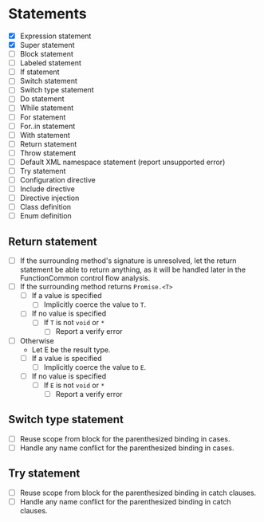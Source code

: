 # Statements

- [x] Expression statement
- [x] Super statement
- [ ] Block statement
- [ ] Labeled statement
- [ ] If statement
- [ ] Switch statement
- [ ] Switch type statement
- [ ] Do statement
- [ ] While statement
- [ ] For statement
- [ ] For..in statement
- [ ] With statement
- [ ] Return statement
- [ ] Throw statement
- [ ] Default XML namespace statement (report unsupported error)
- [ ] Try statement
- [ ] Configuration directive
- [ ] Include directive
- [ ] Directive injection
- [ ] Class definition
- [ ] Enum definition

## Return statement

* [ ] If the surrounding method's signature is unresolved, let the return statement be able to return anything, as it will be handled later in the FunctionCommon control flow analysis.
* [ ] If the surrounding method returns `Promise.<T>`
  * [ ] If a value is specified
    * [ ] Implicitly coerce the value to `T`.
  * [ ] If no value is specified
    * [ ] If `T` is not `void` or `*`
      * [ ] Report a verify error
* [ ] Otherwise
  * Let E be the result type.
  * [ ] If a value is specified
    * [ ] Implicitly coerce the value to `E`.
  * [ ] If no value is specified
    * [ ] If `E` is not `void` or `*`
      * [ ] Report a verify error

## Switch type statement

* [ ] Reuse scope from block for the parenthesized binding in cases.
* [ ] Handle any name conflict for the parenthesized binding in cases.

## Try statement

* [ ] Reuse scope from block for the parenthesized binding in catch clauses.
* [ ] Handle any name conflict for the parenthesized binding in catch clauses.